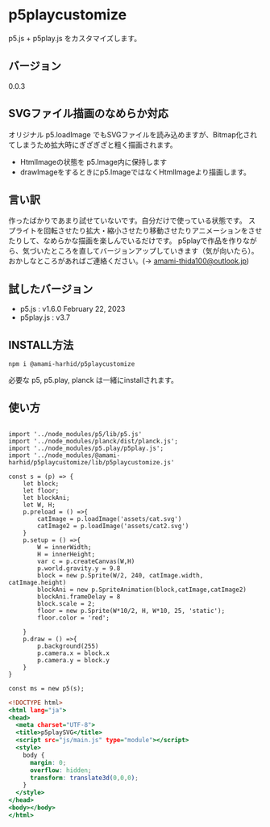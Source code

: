 # p5playcustomize
p5.js + p5play.js をカスタマイズします。

## バージョン

0.0.3

## SVGファイル描画のなめらか対応

オリジナル p5.loadImage でもSVGファイルを読み込めますが、Bitmap化されてしまうため拡大時にぎざぎざと粗く描画されます。
- HtmlImageの状態を p5.Image内に保持します
- drawImageをするときにp5.ImageではなくHtmlImageより描画します。

## 言い訳

作ったばかりであまり試せていないです。自分だけで使っている状態です。
スプライトを回転させたり拡大・縮小させたり移動させたりアニメーションをさせたりして、なめらかな描画を楽しんでいるだけです。
p5playで作品を作りながら、気づいたところを直してバージョンアップしていきます（気が向いたら）。
おかしなところがあればご連絡ください。(→ amami-thida100@outlook.jp)

## 試したバージョン

- p5.js : v1.6.0 February 22, 2023
- p5play.js : v3.7

## INSTALL方法

```
npm i @amami-harhid/p5playcustomize
```

必要な p5, p5.play, planck は一緒にinstallされます。 

## 使い方

```: main.js

import '../node_modules/p5/lib/p5.js'
import '../node_modules/planck/dist/planck.js';
import '../node_modules/p5.play/p5play.js';
import '../node_modules/@amami-harhid/p5playcustomize/lib/p5playcustomize.js'

const s = (p) => {
    let block;
    let floor;
    let blockAni;
    let W, H;
    p.preload = () =>{
        catImage = p.loadImage('assets/cat.svg')
        catImage2 = p.loadImage('assets/cat2.svg')
    }
    p.setup = () =>{
        W = innerWidth;
        H = innerHeight;
        var c = p.createCanvas(W,H)
        p.world.gravity.y = 9.8
        block = new p.Sprite(W/2, 240, catImage.width, catImage.height)
        blockAni = new p.SpriteAnimation(block,catImage,catImage2)
        blockAni.frameDelay = 8
        block.scale = 2;
        floor = new p.Sprite(W*10/2, H, W*10, 25, 'static');
        floor.color = 'red';

    }
    p.draw = () =>{
        p.background(255)
        p.camera.x = block.x
        p.camera.y = block.y
    }
}

const ms = new p5(s);

```
```:index.html
<!DOCTYPE html>
<html lang="ja">
<head>
  <meta charset="UTF-8">
  <title>p5playSVG</title>
  <script src="js/main.js" type="module"></script>
  <style>
    body {
      margin: 0;
      overflow: hidden;
      transform: translate3d(0,0,0);
    }
  </style>
</head>
<body></body>
</html>

```

